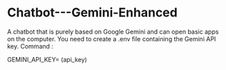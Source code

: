 # Chatbot---Gemini-Enhanced
A chatbot that is purely based on Google Gemini and can open basic apps on the computer.
You need to create a .env file containing the Gemini API key.
Command :

GEMINI_API_KEY= (api_key)
